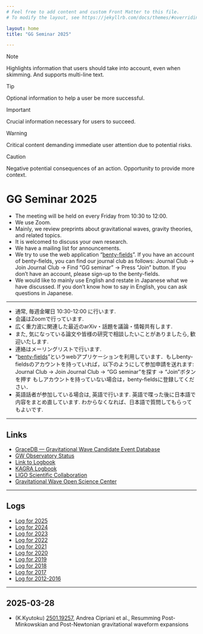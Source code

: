```yaml
---
# Feel free to add content and custom Front Matter to this file.
# To modify the layout, see https://jekyllrb.com/docs/themes/#overriding-theme-defaults

layout: home
title: "GG Seminar 2025"

---
```


> [!NOTE]
> Highlights information that users should take into account, even when skimming.
> And supports multi-line text.

> [!TIP]
> Optional information to help a user be more successful.

> [!IMPORTANT]  
> Crucial information necessary for users to succeed.

  > [!WARNING]  
  > Critical content demanding immediate
  > user attention due to potential risks.

> [!CAUTION]
> Negative potential consequences of an action.
> Opportunity to provide more context.

# GG Seminar 2025

- The meeting will be held on every Friday from 10:30 to 12:00.
- We use Zoom.
- Mainly, we review preprints about gravitational waves, gravity theories, and related topics.
- It is welcomed to discuss your own research.
- We have a mailing list for announcements.
- We try to use the web application “[benty-fields](https://www.benty-fields.com/)”. If you have an account of benty-fields, you can find our journal club as follows: Journal Club -> Join Journal Club -> Find “GG seminar” -> Press “Join” button. If you don’t have an account, please sign-up to the benty-fields.
- We would like to mainly use English and restate in Japanese what we have discussed. If you don’t know how to say in English, you can ask questions in Japanese.

---

- 通常, 毎週金曜日 10:30-12:00 に行います.
- 会議はZoomで行っています.
- 広く重力波に関連した最近のarXiv・話題を議論・情報共有します.
- また, 気になっている論文や皆様の研究で相談したいことがありましたら, 歓迎いたします.
- 連絡はメーリングリストで行います.
- “[benty-fields](https://www.benty-fields.com/)”というwebアプリケーションを利用しています．もしbenty-fieldsのアカウントを持っていれば，以下のようにして参加申請を送れます: Journal Club -> Join Journal Club -> “GG seminar”を探す -> “Join”ボタンを押す もしアカウントを持っていない場合は，benty-fieldsに登録してください．
- 英語話者が参加している場合は, 英語で行います. 英語で喋った後に日本語で内容をまとめ直しています. わからなくなれば、日本語で質問してもらってもよいです.

---
## Links
 - [GraceDB — Gravitational Wave Candidate Event Database](https://gracedb.ligo.org/latest/)
 - [GW Observatory Status](https://www.gw-openscience.org/detector_status/)
 - [Link to Logbook](https://monitor.ligo.org/gwstatus)
 - [KAGRA Logbook](http://klog.icrr.u-tokyo.ac.jp/osl/?c=1)
 - [LIGO Scientific Collaboration](https://www.ligo.org/)
 - [Gravitational Wave Open Science Center](https://www.gw-openscience.org/)

---
## Logs
- [Log for 2025](https://www2.yukawa.kyoto-u.ac.jp/~takafumi.kakehi/GG2025_pub.html)
- [Log for 2024](https://www2.yukawa.kyoto-u.ac.jp/~takafumi.kakehi/GG2024_pub.html)
- [Log for 2023](https://www2.yukawa.kyoto-u.ac.jp/~takafumi.kakehi/GG2023_pub.html)
- [Log for 2022](https://www-tap.scphys.kyoto-u.ac.jp/~yamamoto/GG2022_pub.html)
- [Log for 2021](https://www-tap.scphys.kyoto-u.ac.jp/~yamamoto/GG2021_pub.html)
- [Log for 2020](http://www.icrr.u-tokyo.ac.jp/~narikawa/work/GG_seminar/GG2020/GG2020_pub.html)
- [Log for 2019](http://www.icrr.u-tokyo.ac.jp/~narikawa/work/GG_seminar/GG2019/GG2019_pub.html)
- [Log for 2018](http://www.icrr.u-tokyo.ac.jp/~narikawa/work/GG_seminar/GG2018/GG2018_pub.html)
- [Log for 2017](http://www.icrr.u-tokyo.ac.jp/~narikawa/work/GG_seminar/GG2017/GG2017_pub.html)
- [Log for 2012-2016](http://www2.yukawa.kyoto-u.ac.jp/~juryokuha/gg.html)

---

## 2025-03-28
- (K.Kyutoku) [2501.19257](https://arxiv.org/abs/2501.19257), Andrea Cipriani et al., Resumming Post-Minkowskian and Post-Newtonian gravitational waveform expansions

